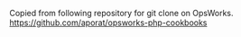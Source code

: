 Copied from following repository for git clone on OpsWorks.
https://github.com/aporat/opsworks-php-cookbooks
